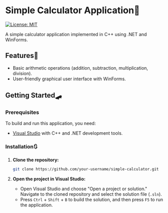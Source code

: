 # Simple Calculator Application🧮

[![License: MIT](https://img.shields.io/badge/License-MIT-yellow.svg)](https://opensource.org/licenses/MIT)

A simple calculator application implemented in C++ using .NET and WinForms.



## Features🎯

- Basic arithmetic operations (addition, subtraction, multiplication, division).
- User-friendly graphical user interface with WinForms.

## Getting Started🛹

### Prerequisites

To build and run this application, you need:

- [Visual Studio](https://visualstudio.microsoft.com/) with C++ and .NET development tools.

### Installation🔃

1. **Clone the repository:**

   ```bash
   git clone https://github.com/your-username/simple-calculator.git
   ```
1. **Open the project in Visual Studio:**

    - Open Visual Studio and choose "Open a project or solution." Navigate to the cloned repository and select the solution file (`.sln`).
    - Press `Ctrl` + `Shift` + `B` to build the solution, and then press `F5` to run the application.
